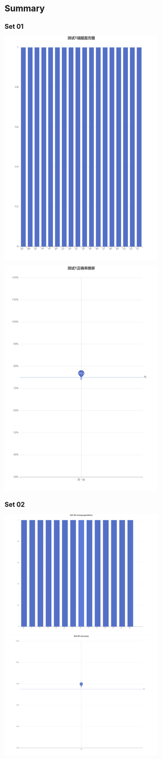# Summary

## Set 01

![01](./img/result_01.png)

![01](./img/rate_01.png)

## Set 02

![02](img/wrong_02.png)
![02](./img/accuracy_02.png)
